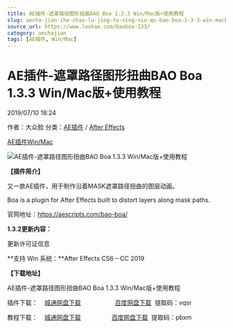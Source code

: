 ```yaml
---
title: AE插件-遮罩路径图形扭曲BAO Boa 1.3.3 Win/Mac版+使用教程
slug: aecha-jian-zhe-zhao-lu-jing-tu-xing-niu-qu-bao-boa-1-3-3-win-macban-shi-yong-jiao-cheng
source_url: https://www.lookae.com/baoboa-133/
category: aechajian
tags: [AE插件, Win/Mac]
---
```

# AE插件-遮罩路径图形扭曲BAO Boa 1.3.3 Win/Mac版+使用教程

2019/07/10 18:24

作者：大众脸
分类：[AE插件](https://www.lookae.com/after-effects/aechajian/) / [After Effects](https://www.lookae.com/after-effects/)

[AE插件](https://www.lookae.com/tag/ae%e6%8f%92%e4%bb%b6/)[Win/Mac](https://www.lookae.com/tag/winmac/)

![AE插件-遮罩路径图形扭曲BAO Boa 1.3.3 Win/Mac版+使用教程](https://www.lookae.com/wp-content/uploads/2018/11/BAO-Boa.jpg "AE插件-遮罩路径图形扭曲BAO Boa 1.3.3 Win/Mac版+使用教程-LookAE.com")

**【插件简介】**

又一款AE插件，用于制作沿着MASK遮罩路径扭曲的图层动画。

Boa is a plugin for After Effects built to distort layers along mask paths.

官网地址：https://aescripts.com/bao-boa/

**1.3.2更新内容：**

更新许可证信息

**支持 Win 系统：**After Effects CS6 – CC 2019

**【下载地址】**

AE插件-遮罩路径图形扭曲BAO Boa 1.3.3 Win/Mac版+使用教程

插件下载：    [城通网盘下载](https://lookae.ctfile.com/fs/680462-386917482)                    [百度网盘下载](https://pan.baidu.com/s/1XwZPNlzpuly2ZGeck5vIcA)  提取码：vqsr

教程下载：    [城通网盘下载](https://lookae.ctfile.com/fs/680462-363555903)                  [百度网盘下载](https://pan.baidu.com/s/1fDsKFaHqf1S5yGub79zbtA)  提取码：pbxm
